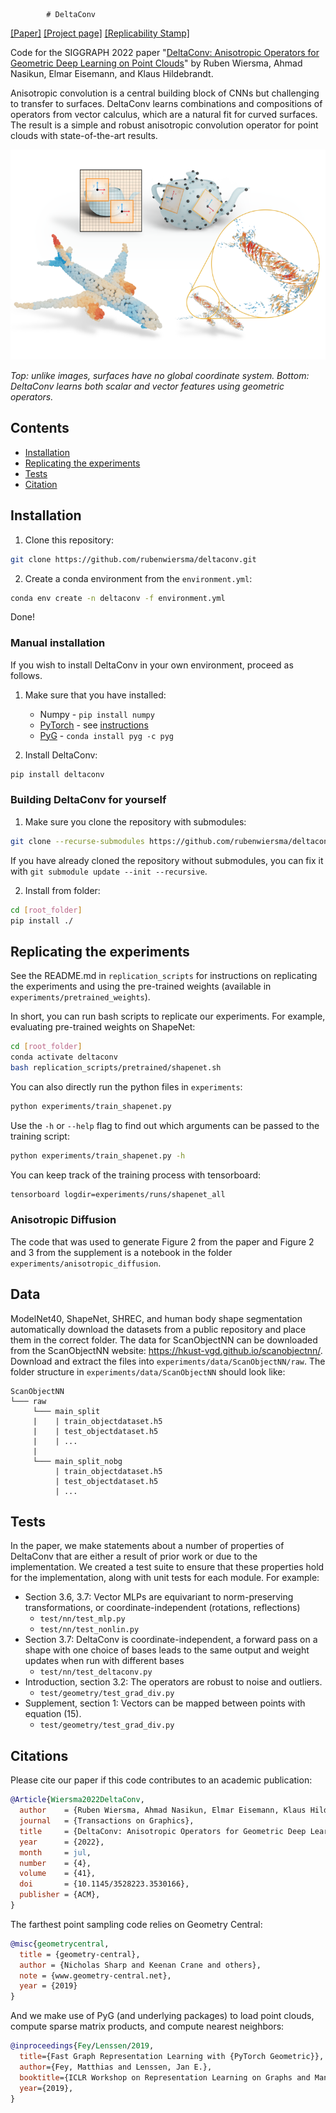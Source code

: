             # DeltaConv
[[Paper]](https://rubenwiersma.nl/assets/pdf/DeltaConv.pdf) [[Project page]](https://rubenwiersma.nl/deltaconv) [[Replicability Stamp]](http://www.replicabilitystamp.org#https-github-com-rubenwiersma-deltaconv)

Code for the SIGGRAPH 2022 paper "[DeltaConv: Anisotropic Operators for Geometric Deep Learning on Point Clouds](https://arxiv.org/abs/2111.08799)" by Ruben Wiersma, Ahmad Nasikun, Elmar Eisemann, and Klaus Hildebrandt.

Anisotropic convolution is a central building block of CNNs but challenging to transfer to surfaces. DeltaConv learns combinations and compositions of operators from vector calculus, which are a natural fit for curved surfaces. The result is a simple and robust anisotropic convolution operator for point clouds with state-of-the-art results.

![](img/deltaconv.png)

*Top: unlike images, surfaces have no global coordinate system. Bottom: DeltaConv learns both scalar and vector features using geometric operators.* 

## Contents
- [Installation](#installation)
- [Replicating the experiments](#replicating-the-experiments)
- [Tests](#tests)
- [Citation](#citations)

## Installation
1. Clone this repository:
```bash
git clone https://github.com/rubenwiersma/deltaconv.git
```

2. Create a conda environment from the `environment.yml`:
```bash
conda env create -n deltaconv -f environment.yml
```

Done!

### Manual installation
If you wish to install DeltaConv in your own environment, proceed as follows.

1. Make sure that you have installed:
    - Numpy - `pip install numpy`
    - [PyTorch](https://pytorch.org/get-started/locally/) - see [instructions](https://pytorch-geometric.readthedocs.io/en/latest/notes/installation.html)
    - [PyG](https://pytorch-geometric.readthedocs.io/en/latest/notes/installation.html) - `conda install pyg -c pyg`

2. Install DeltaConv:
```bash
pip install deltaconv
```
### Building DeltaConv for yourself
1. Make sure you clone the repository with submodules:
```bash
git clone --recurse-submodules https://github.com/rubenwiersma/deltaconv.git
```
If you have already cloned the repository without submodules, you can fix it with `git submodule update --init --recursive`.

2. Install from folder:
```bash
cd [root_folder]
pip install ./
```


## Replicating the experiments
See the README.md in `replication_scripts` for instructions on replicating the experiments and using the pre-trained weights (available in `experiments/pretrained_weights`).

In short, you can run bash scripts to replicate our experiments. For example, evaluating pre-trained weights on ShapeNet:
```bash
cd [root_folder]
conda activate deltaconv
bash replication_scripts/pretrained/shapenet.sh
```

You can also directly run the python files in `experiments`:
```bash
python experiments/train_shapenet.py
```
Use the `-h` or `--help` flag to find out which arguments can be passed to the training script:
```bash
python experiments/train_shapenet.py -h
```

You can keep track of the training process with tensorboard:
```bash
tensorboard logdir=experiments/runs/shapenet_all
```

### Anisotropic Diffusion
The code that was used to generate Figure 2 from the paper and Figure 2 and 3 from the supplement is a notebook in the folder `experiments/anisotropic_diffusion`.

## Data
ModelNet40, ShapeNet, SHREC, and human body shape segmentation automatically download the datasets from a public repository and place them in the correct folder. The data for ScanObjectNN can be downloaded from the ScanObjectNN website: https://hkust-vgd.github.io/scanobjectnn/. Download and extract the files into `experiments/data/ScanObjectNN/raw`. The folder structure in `experiments/data/ScanObjectNN` should look like:
```
ScanObjectNN
└─── raw
     └─── main_split
     |    | train_objectdataset.h5
     |    | test_objectdataset.h5
     |    | ...
     |
     └─── main_split_nobg
          | train_objectdataset.h5
          | test_objectdataset.h5
          | ...
```

## Tests
In the paper, we make statements about a number of properties of DeltaConv that are either a result of prior work or due to the implementation. We created a test suite to ensure that these properties hold for the implementation, along with unit tests for each module. For example:
- Section 3.6, 3.7: Vector MLPs are equivariant to norm-preserving transformations, or coordinate-independent (rotations, reflections)
    - `test/nn/test_mlp.py`
    - `test/nn/test_nonlin.py`
- Section 3.7: DeltaConv is coordinate-independent, a forward pass on a shape with one choice of bases leads to the same output and weight updates when run with different bases
    - `test/nn/test_deltaconv.py`
- Introduction, section 3.2: The operators are robust to noise and outliers.
    - `test/geometry/test_grad_div.py`
- Supplement, section 1: Vectors can be mapped between points with equation (15).
    - `test/geometry/test_grad_div.py`

## Citations
Please cite our paper if this code contributes to an academic publication:

```bib
@Article{Wiersma2022DeltaConv,
  author    = {Ruben Wiersma, Ahmad Nasikun, Elmar Eisemann, Klaus Hildebrandt},
  journal   = {Transactions on Graphics},
  title     = {DeltaConv: Anisotropic Operators for Geometric Deep Learning on Point Clouds},
  year      = {2022},
  month     = jul,
  number    = {4},
  volume    = {41},
  doi       = {10.1145/3528223.3530166},
  publisher = {ACM},
}
```

The farthest point sampling code relies on Geometry Central:
```bib
@misc{geometrycentral,
  title = {geometry-central},
  author = {Nicholas Sharp and Keenan Crane and others},
  note = {www.geometry-central.net},
  year = {2019}
}
```

And we make use of PyG (and underlying packages) to load point clouds, compute sparse matrix products, and compute nearest neighbors:
```bib
@inproceedings{Fey/Lenssen/2019,
  title={Fast Graph Representation Learning with {PyTorch Geometric}},
  author={Fey, Matthias and Lenssen, Jan E.},
  booktitle={ICLR Workshop on Representation Learning on Graphs and Manifolds},
  year={2019},
}
```

